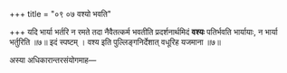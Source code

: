 +++
title = "०९ ०७ वश्यो भवति"

+++
यदि भार्या भर्तरि न रमते तदा नैवैतत्कर्म भवतीति प्रदर्शनार्थमिदं **वश्यः** पतिर्भवति भार्यायाः, न भार्या भर्तुरिति ॥७॥
इदं स्पष्टम् । वश्य इति पुल्लिङ्गनिर्देशात् वधूरिह यजमाना ॥७॥

अस्या अधिकारान्तरसंयोगमाह—